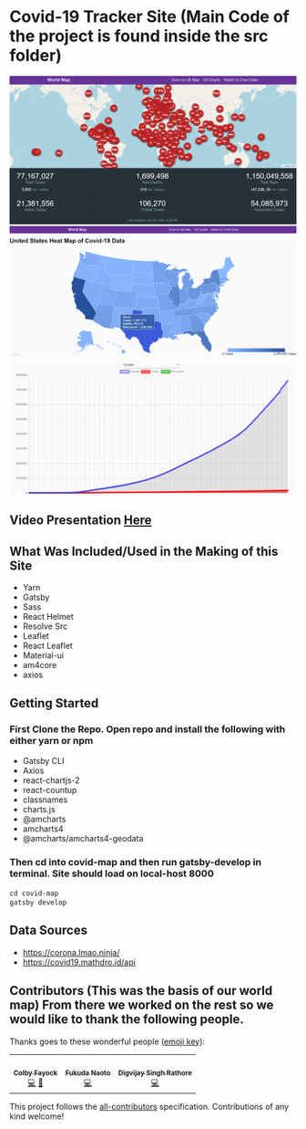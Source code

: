 #  Covid-19 Tracker Site (Main Code of the project is found inside the src folder) 
![World Map](https://github.com/iparrales/covid-map/raw/master/World_map.png)
![US Map](https://github.com/iparrales/covid-map/raw/master/US_Map.png)
![Covid Graphs](https://github.com/iparrales/covid-map/raw/master/Covid_Graphs.png)

## Video Presentation [Here](https://www.youtube.com/watch?v=Ex-R0EW_ILI)


##  What Was Included/Used in the Making of this Site
* Yarn
* Gatsby
* Sass
* React Helmet
* Resolve Src
* Leaflet
* React Leaflet
* Material-ui
* am4core
* axios





##  Getting Started

### First Clone the Repo. Open repo and install the following with either yarn or npm 
* Gatsby CLI
* Axios
* react-chartjs-2
* react-countup
* classnames
* charts.js
* @amcharts
* amcharts4  
* @amcharts/amcharts4-geodata

### Then cd into covid-map and then run gatsby-develop in terminal. Site should load on local-host 8000
```
cd covid-map
gatsby develop
```

## Data Sources
* https://corona.lmao.ninja/
* https://covid19.mathdro.id/api


## Contributors (This was the basis of our world map) From there we worked on the rest so we would like to thank the following people. 

Thanks goes to these wonderful people ([emoji key](https://allcontributors.org/docs/en/emoji-key)):

<!-- ALL-CONTRIBUTORS-LIST:START - Do not remove or modify this section -->
<!-- prettier-ignore-start -->
<!-- markdownlint-disable -->
<table>
  <tr>
    <td align="center"><a href="https://colbyfayock.com/newsletter"><img src="https://avatars2.githubusercontent.com/u/1045274?v=4" width="100px;" alt=""/><br /><sub><b>Colby Fayock</b></sub></a><br /><a href="https://github.com/colbyfayock/gatsby-starter-leaflet/commits?author=colbyfayock" title="Code">💻</a> <a href="https://github.com/colbyfayock/gatsby-starter-leaflet/commits?author=colbyfayock" title="Documentation">📖</a></td>
    <td align="center"><a href="http://fuku710.info"><img src="https://avatars2.githubusercontent.com/u/13159978?v=4" width="100px;" alt=""/><br /><sub><b>Fukuda Naoto</b></sub></a><br /><a href="https://github.com/colbyfayock/gatsby-starter-leaflet/commits?author=fuku710" title="Code">💻</a></td>
    <td align="center"><a href="http://dynamicdigvijay@gmal.com"><img src="https://avatars0.githubusercontent.com/u/59700645?v=4" width="100px;" alt=""/><br /><sub><b>Digvijay Singh Rathore</b></sub></a><br /><a href="https://github.com/colbyfayock/gatsby-starter-leaflet/commits?author=digvijaysrathore" title="Code">💻</a></td>
  </tr>
</table>

<!-- markdownlint-enable -->
<!-- prettier-ignore-end -->
<!-- ALL-CONTRIBUTORS-LIST:END -->

This project follows the [all-contributors](https://github.com/all-contributors/all-contributors) specification. Contributions of any kind welcome!
